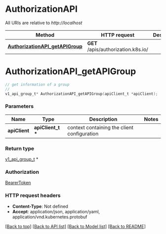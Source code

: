 # AuthorizationAPI

All URIs are relative to *http://localhost*

Method | HTTP request | Description
------------- | ------------- | -------------
[**AuthorizationAPI_getAPIGroup**](AuthorizationAPI.md#AuthorizationAPI_getAPIGroup) | **GET** /apis/authorization.k8s.io/ | 


# **AuthorizationAPI_getAPIGroup**
```c
// get information of a group
//
v1_api_group_t* AuthorizationAPI_getAPIGroup(apiClient_t *apiClient);
```

### Parameters
Name | Type | Description  | Notes
------------- | ------------- | ------------- | -------------
**apiClient** | **apiClient_t \*** | context containing the client configuration | 

### Return type

[v1_api_group_t](v1_api_group.md) *


### Authorization

[BearerToken](../README.md#BearerToken)

### HTTP request headers

 - **Content-Type**: Not defined
 - **Accept**: application/json, application/yaml, application/vnd.kubernetes.protobuf

[[Back to top]](#) [[Back to API list]](../README.md#documentation-for-api-endpoints) [[Back to Model list]](../README.md#documentation-for-models) [[Back to README]](../README.md)

